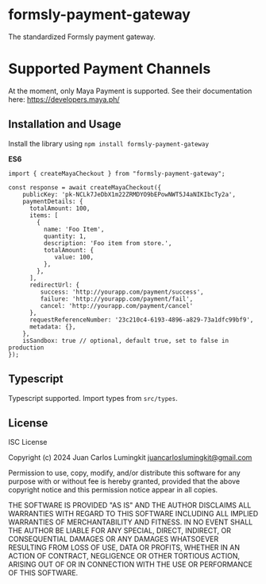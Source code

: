 # formsly-payment-gateway

The standardized Formsly payment gateway.


# Supported Payment Channels

At the moment, only Maya Payment is supported. See their documentation here: https://developers.maya.ph/

## Installation and Usage

Install the library using `npm install formsly-payment-gateway`

**ES6**
```
import { createMayaCheckout } from "formsly-payment-gateway";

const response = await createMayaCheckout({
    publicKey: 'pk-NCLk7JeDbX1m22ZRMDYO9bEPowNWT5J4aNIKIbcTy2a',
    paymentDetails: {
      totalAmount: 100,
      items: [
        {
          name: 'Foo Item',
          quantity: 1,
          description: 'Foo item from store.',
          totalAmount: {
             value: 100,
          },
        },
      ],
      redirectUrl: {
         success: 'http://yourapp.com/payment/success',
         failure: 'http://yourapp.com/payment/fail',
         cancel: 'http://yourapp.com/payment/cancel'
      },
      requestReferenceNumber: '23c210c4-6193-4896-a829-73a1dfc99bf9',
      metadata: {},
    },
    isSandbox: true // optional, default true, set to false in production
});
```

## Typescript

Typescript supported. Import types from `src/types`.

## License

ISC License

Copyright (c) 2024  Juan Carlos Lumingkit <juancarloslumingkit@gmail.com>

Permission to use, copy, modify, and/or distribute this software for any purpose with or without fee is hereby granted, provided that the above copyright notice and this permission notice appear in all copies.

THE SOFTWARE IS PROVIDED "AS IS" AND THE AUTHOR DISCLAIMS ALL WARRANTIES WITH REGARD TO THIS SOFTWARE INCLUDING ALL IMPLIED WARRANTIES OF MERCHANTABILITY AND FITNESS. IN NO EVENT SHALL THE AUTHOR BE LIABLE FOR ANY SPECIAL, DIRECT, INDIRECT, OR CONSEQUENTIAL DAMAGES OR ANY DAMAGES WHATSOEVER RESULTING FROM LOSS OF USE, DATA OR PROFITS, WHETHER IN AN ACTION OF CONTRACT, NEGLIGENCE OR OTHER TORTIOUS ACTION, ARISING OUT OF OR IN CONNECTION WITH THE USE OR PERFORMANCE OF THIS SOFTWARE.
